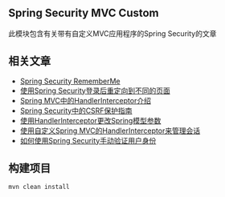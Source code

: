## Spring Security MVC Custom

此模块包含有关带有自定义MVC应用程序的Spring Security的文章

## 相关文章

+ [Spring Security RememberMe](http://tu-yucheng.github.io/springsecurity/2023/05/17/spring-security-remember-me.html)
+ [使用Spring Security登录后重定向到不同的页面](http://tu-yucheng.github.io/springsecurity/2023/05/17/spring-redirect-after-login.html)
+ [Spring MVC中的HandlerInterceptor介绍](http://tu-yucheng.github.io/springsecurity/2023/05/17/spring-mvc-handlerinterceptor.html)
+ [Spring Security中的CSRF保护指南](http://tu-yucheng.github.io/springsecurity/2023/05/17/spring-security-csrf.html)
+ [使用HandlerInterceptor更改Spring模型参数](http://tu-yucheng.github.io/springsecurity/2023/05/17/spring-model-parameters-with-handler-interceptor.html)
+ [使用自定义Spring MVC的HandlerInterceptor来管理会话](http://tu-yucheng.github.io/springsecurity/2023/05/17/spring-mvc-custom-handler-interceptor.html)
+ [如何使用Spring Security手动验证用户身份](http://tu-yucheng.github.io/springsecurity/2023/05/17/manually-set-user-authentication-spring-security.html)

## 构建项目

```bash
mvn clean install
```
